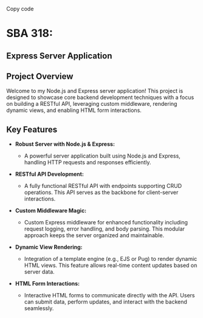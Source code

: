 
Copy code
# SBA 318: 
## Express Server Application

## Project Overview

Welcome to my Node.js and Express server application! This project is designed to showcase core backend development techniques with a focus on building a RESTful API, leveraging custom middleware, rendering dynamic views, and enabling HTML form interactions.

## Key Features

- **Robust Server with Node.js & Express:**
  - A powerful server application built using Node.js and Express, handling HTTP requests and responses efficiently.

- **RESTful API Development:**
  - A fully functional RESTful API with endpoints supporting CRUD operations. This API serves as the backbone for client-server interactions.

- **Custom Middleware Magic:**
  - Custom Express middleware for enhanced functionality including request logging, error handling, and body parsing. This modular approach keeps the server organized and maintainable.

- **Dynamic View Rendering:**
  - Integration of a template engine (e.g., EJS or Pug) to render dynamic HTML views. This feature allows real-time content updates based on server data.

- **HTML Form Interactions:**
  - Interactive HTML forms to communicate directly with the API. Users can submit data, perform updates, and interact with the backend seamlessly.
